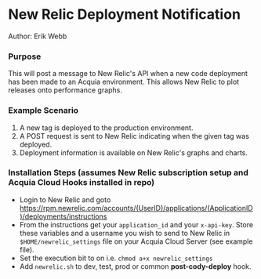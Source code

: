 # New Relic Deployment Notification

Author: Erik Webb

### Purpose

This will post a message to New Relic's API when a new code deployment has been made
to an Acquia environment. This allows New Relic to plot releases onto performance
graphs.

### Example Scenario

1. A new tag is deployed to the production environment.
2. A POST request is sent to New Relic indicating when the given tag was deployed.
3. Deployment information is available on New Relic's graphs and charts.

### Installation Steps (assumes New Relic subscription setup and Acquia Cloud Hooks installed in repo)

* Login to New Relic and goto https://rpm.newrelic.com/accounts/(UserID)/applications/(ApplicationID)/deployments/instructions
* From the instructions get your `application_id` and your `x-api-key`. Store these variables and a username you wish to send to New Relic in `$HOME/newrelic_settings` file on your Acquia Cloud Server (see example file).
* Set the execution bit to on i.e. `chmod a+x newrelic_settings`
* Add `newrelic.sh` to dev, test, prod or common __post-cody-deploy__ hook.


